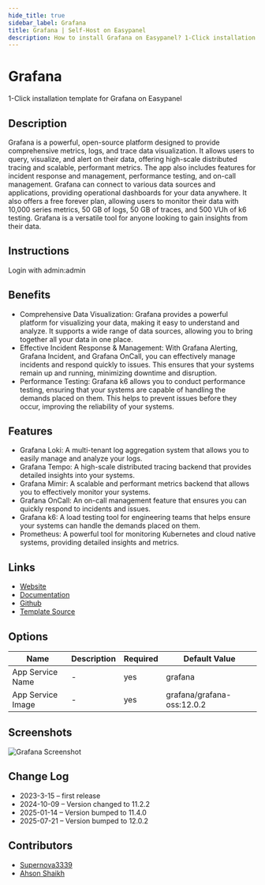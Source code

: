 ```yaml
---
hide_title: true
sidebar_label: Grafana
title: Grafana | Self-Host on Easypanel
description: How to install Grafana on Easypanel? 1-Click installation template for Grafana on Easypanel
---
```


<!-- generated -->

# Grafana

1-Click installation template for Grafana on Easypanel

## Description

Grafana is a powerful, open-source platform designed to provide comprehensive metrics, logs, and trace data visualization. It allows users to query, visualize, and alert on their data, offering high-scale distributed tracing and scalable, performant metrics. The app also includes features for incident response and management, performance testing, and on-call management. Grafana can connect to various data sources and applications, providing operational dashboards for your data anywhere. It also offers a free forever plan, allowing users to monitor their data with 10,000 series metrics, 50 GB of logs, 50 GB of traces, and 500 VUh of k6 testing. Grafana is a versatile tool for anyone looking to gain insights from their data.

## Instructions

Login with admin:admin

## Benefits

- Comprehensive Data Visualization: Grafana provides a powerful platform for visualizing your data, making it easy to understand and analyze. It supports a wide range of data sources, allowing you to bring together all your data in one place.
- Effective Incident Response & Management: With Grafana Alerting, Grafana Incident, and Grafana OnCall, you can effectively manage incidents and respond quickly to issues. This ensures that your systems remain up and running, minimizing downtime and disruption.
- Performance Testing: Grafana k6 allows you to conduct performance testing, ensuring that your systems are capable of handling the demands placed on them. This helps to prevent issues before they occur, improving the reliability of your systems.

## Features

- Grafana Loki: A multi-tenant log aggregation system that allows you to easily manage and analyze your logs.
- Grafana Tempo: A high-scale distributed tracing backend that provides detailed insights into your systems.
- Grafana Mimir: A scalable and performant metrics backend that allows you to effectively monitor your systems.
- Grafana OnCall: An on-call management feature that ensures you can quickly respond to incidents and issues.
- Grafana k6: A load testing tool for engineering teams that helps ensure your systems can handle the demands placed on them.
- Prometheus: A powerful tool for monitoring Kubernetes and cloud native systems, providing detailed insights and metrics.

## Links

- [Website](https://grafana.com)
- [Documentation](https://grafana.com/docs)
- [Github](https://github.com/grafana/grafana)
- [Template Source](https://github.com/easypanel-io/templates/tree/main/templates/grafana)

## Options

Name | Description | Required | Default Value
-|-|-|-
App Service Name | - | yes | grafana
App Service Image | - | yes | grafana/grafana-oss:12.0.2

## Screenshots

![Grafana Screenshot](./assets/screenshot.jpg)

## Change Log

- 2023-3-15 – first release
- 2024-10-09 – Version changed to 11.2.2
- 2025-01-14 – Version bumped to 11.4.0
- 2025-07-21 – Version bumped to 12.0.2

## Contributors

- [Supernova3339](https://github.com/Supernova3339)
- [Ahson Shaikh](https://github.com/Ahson-Shaikh)
